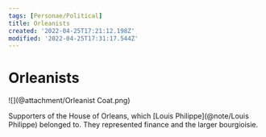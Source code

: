 ```yaml
---
tags: [Personae/Political]
title: Orleanists
created: '2022-04-25T17:21:12.198Z'
modified: '2022-04-25T17:31:17.544Z'
---
```


# Orleanists

![](@attachment/Orleanist Coat.png)

Supporters of the House of Orleans, which [Louis Philippe](@note/Louis Philippe) belonged to. They represented finance and the larger bourgioisie.


